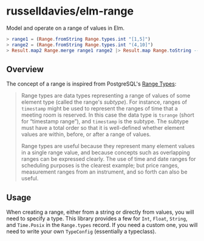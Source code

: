 # russelldavies/elm-range

Model and operate on a range of values in Elm.

```elm
> range1 = (Range.fromString Range.types.int "[1,5]")
> range2 = (Range.fromString Range.types.int "(4,10]")
> Result.map2 Range.merge range1 range2 |> Result.map Range.toString -- Ok "[1,11)"
```

## Overview

The concept of a range is inspired from PostgreSQL's [Range
Types](https://www.postgresql.org/docs/current/rangetypes.html):

> Range types are data types representing a range of values of some element
> type (called the range's *subtype*). For instance, ranges of `timestamp`
> might be used to represent the ranges of time that a meeting room is
> reserved. In this case the data type is `tsrange` (short for “timestamp
> range”), and `timestamp` is the subtype. The subtype must have a total order
> so that it is well-defined whether element values are within, before, or
> after a range of values.
>
> Range types are useful because they represent many element values in a single
> range value, and because concepts such as overlapping ranges can be expressed
> clearly. The use of time and date ranges for scheduling purposes is the
> clearest example; but price ranges, measurement ranges from an instrument,
> and so forth can also be useful.

## Usage

When creating a range, either from a string or directly from values, you will
need to specify a type. This library provides a few for `Int`, `Float`,
`String`, and `Time.Posix` in the `Range.types` record. If you need a custom
one, you will need to write your own `TypeConfig` (essentially a typeclass).
